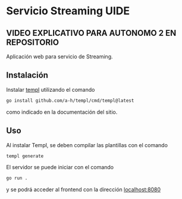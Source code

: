 # Servicio Streaming UIDE

## VIDEO EXPLICATIVO PARA AUTONOMO 2 EN REPOSITORIO

Aplicación web para servicio de Streaming.

## Instalación

Instalar [templ](https://templ.guide/) utilizando el comando

```sh
go install github.com/a-h/templ/cmd/templ@latest
```

como indicado en la documentación del sitio.

## Uso

Al instalar Templ, se deben compilar las plantillas con el comando

```sh
templ generate
```

El servidor se puede iniciar con el comando 

```sh
go run .
```

y se podrá acceder al frontend con la dirección [localhost:8080](http://localhost:8080/)
